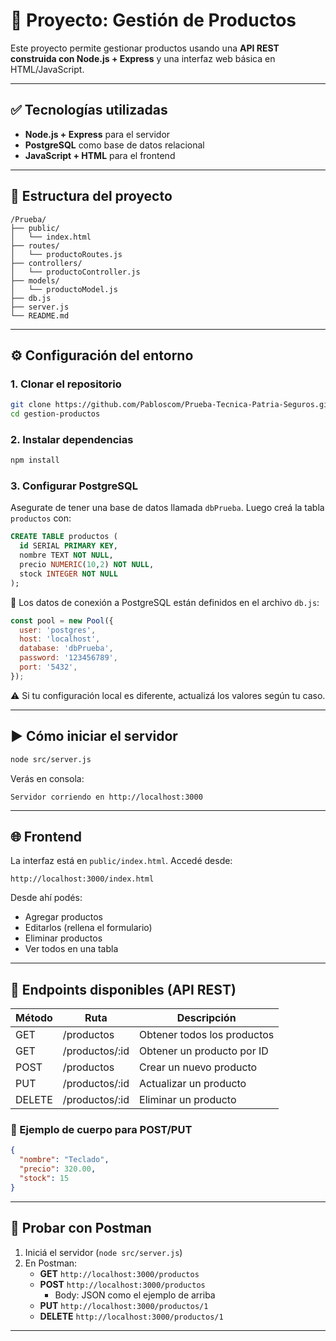 
# 🛒 Proyecto: Gestión de Productos

Este proyecto permite gestionar productos usando una **API REST construida con Node.js + Express** y una interfaz web básica en HTML/JavaScript.

---

## ✅ Tecnologías utilizadas

- **Node.js + Express** para el servidor
- **PostgreSQL** como base de datos relacional
- **JavaScript + HTML** para el frontend

---

## 📁 Estructura del proyecto

```
/Prueba/
├── public/
│   └── index.html
├── routes/
│   └── productoRoutes.js
├── controllers/
│   └── productoController.js
├── models/
│   └── productoModel.js
├── db.js
├── server.js
└── README.md
```

---

## ⚙️ Configuración del entorno

### 1. Clonar el repositorio

```bash
git clone https://github.com/Pabloscom/Prueba-Tecnica-Patria-Seguros.git
cd gestion-productos
```

### 2. Instalar dependencias

```bash
npm install
```

### 3. Configurar PostgreSQL

Asegurate de tener una base de datos llamada `dbPrueba`. Luego creá la tabla `productos` con:

```sql
CREATE TABLE productos (
  id SERIAL PRIMARY KEY,
  nombre TEXT NOT NULL,
  precio NUMERIC(10,2) NOT NULL,
  stock INTEGER NOT NULL
);
```

📌 Los datos de conexión a PostgreSQL están definidos en el archivo `db.js`:

```js
const pool = new Pool({
  user: 'postgres',
  host: 'localhost',
  database: 'dbPrueba',
  password: '123456789',
  port: '5432',
});
```

⚠️ Si tu configuración local es diferente, actualizá los valores según tu caso.

---

## ▶️ Cómo iniciar el servidor

```bash
node src/server.js
```

Verás en consola:

```
Servidor corriendo en http://localhost:3000
```

---

## 🌐 Frontend

La interfaz está en `public/index.html`. Accedé desde:

```
http://localhost:3000/index.html
```

Desde ahí podés:

- Agregar productos
- Editarlos (rellena el formulario)
- Eliminar productos
- Ver todos en una tabla

---

## 📮 Endpoints disponibles (API REST)

| Método | Ruta             | Descripción               |
|--------|------------------|---------------------------|
| GET    | /productos       | Obtener todos los productos |
| GET    | /productos/:id   | Obtener un producto por ID  |
| POST   | /productos       | Crear un nuevo producto     |
| PUT    | /productos/:id   | Actualizar un producto      |
| DELETE | /productos/:id   | Eliminar un producto        |

### 📝 Ejemplo de cuerpo para POST/PUT

```json
{
  "nombre": "Teclado",
  "precio": 320.00,
  "stock": 15
}
```

---

## 🧪 Probar con Postman

1. Iniciá el servidor (`node src/server.js`)
2. En Postman:
   - **GET** `http://localhost:3000/productos`
   - **POST** `http://localhost:3000/productos`
     - Body: JSON como el ejemplo de arriba
   - **PUT** `http://localhost:3000/productos/1`
   - **DELETE** `http://localhost:3000/productos/1`

---
